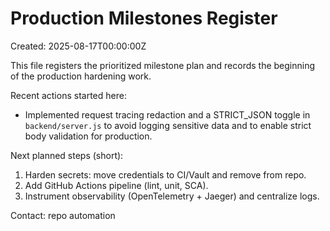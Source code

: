 # Production Milestones Register

Created: 2025-08-17T00:00:00Z

This file registers the prioritized milestone plan and records the beginning of the production hardening work.

Recent actions started here:
- Implemented request tracing redaction and a STRICT_JSON toggle in `backend/server.js` to avoid logging sensitive data and to enable strict body validation for production.

Next planned steps (short):
1. Harden secrets: move credentials to CI/Vault and remove from repo.
2. Add GitHub Actions pipeline (lint, unit, SCA).
3. Instrument observability (OpenTelemetry + Jaeger) and centralize logs.

Contact: repo automation

